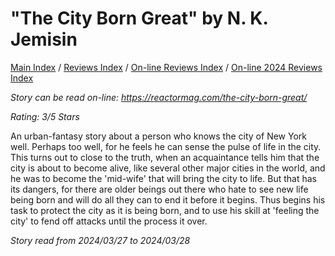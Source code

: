 # "The City Born Great" by N. K. Jemisin

[Main Index](../../../README.md) / [Reviews Index](../../README.md) / [On-line Reviews Index](../README.md) / [On-line 2024 Reviews Index](README.md)

*Story can be read on-line: <https://reactormag.com/the-city-born-great/>*

*Rating: 3/5 Stars*

An urban-fantasy story about a person who knows the city of New York well. Perhaps too well, for he feels he can sense the pulse of life in the city. This turns out to close to the truth, when an acquaintance tells him that the city is about to become alive, like several other major cities in the world, and he was to become the 'mid-wife' that will bring the city to life. But that has its dangers, for there are older beings out there who hate to see new life being born and will do all they can to end it before it begins. Thus begins his task to protect the city as it is being born, and to use his skill at 'feeling the city' to fend off attacks until the process it over.

*Story read from 2024/03/27 to 2024/03/28*
